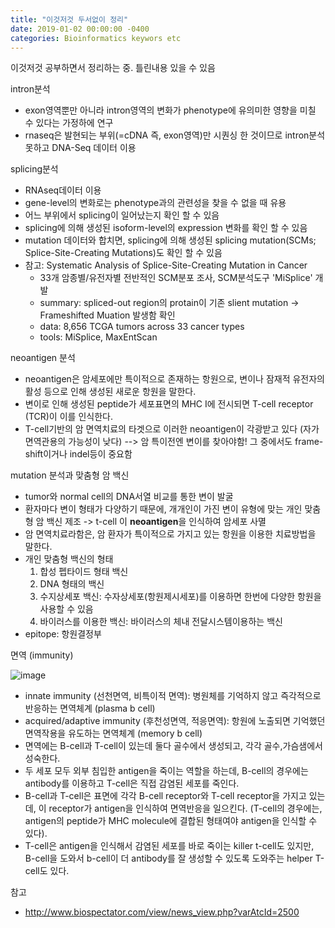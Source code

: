 ```yaml
---
title: "이것저것 두서없이 정리"
date: 2019-01-02 00:00:00 -0400
categories: Bioinformatics keywors etc
---
```


이것저것 공부하면서 정리하는 중. 틀린내용 있을 수 있음

intron분석
- exon영역뿐만 아니라 intron영역의 변화가 phenotype에 유의미한 영향을 미칠 수 있다는 가정하에 연구
- rnaseq은 발현되는 부위(=cDNA 즉, exon영역)만 시퀀싱 한 것이므로 intron분석 못하고 DNA-Seq 데이터 이용


splicing분석
- RNAseq데이터 이용
- gene-level의 변화로는 phenotype과의 관련성을 찾을 수 없을 때 유용
- 어느 부위에서 splicing이 일어났는지 확인 할 수 있음
- splicing에 의해 생성된 isoform-level의 expression 변화를 확인 할 수 있음
- mutation 데이터와 합치면, splicing에 의해 생성된 splicing mutation(SCMs; Splice-Site-Creating Mutations)도 확인 할 수 있음
- 참고: Systematic Analysis of Splice-Site-Creating Mutation in Cancer
    - 33개 암종별/유전자별 전반적인 SCM분포 조사, SCM분석도구 'MiSplice' 개발
    - summary: spliced-out region의 protain이 기존 slient mutation -> Frameshifted Muation 발생함 확인
    - data: 8,656 TCGA tumors across 33 cancer types
    - tools: MiSplice, MaxEntScan


neoantigen 분석
- neoantigen은 암세포에만 특이적으로 존재하는 항원으로, 변이나 잠재적 유전자의 활성 등으로 인해 생성된 새로운 항원을 말한다.
- 변이로 인해 생성된 peptide가 세포표면의 MHC I에 전시되면 T-cell receptor (TCR)이 이를 인식한다.
- T-cell기반의 암 면역치료의 타겟으로 이러한 neoantigen이 각광받고 있다 (자가면역관용의 가능성이 낮다)
--> 암 특이전엔 변이를 찾아야함! 그 중에서도 frame-shift이거나 indel등이 중요함

mutation 분석과 맞춤형 암 백신
- tumor와 normal cell의 DNA서열 비교를 통한 변이 발굴
- 환자마다 변이 형태가 다양하기 때문에, 개개인이 가진 변이 유형에 맞는 개인 맞춤형 암 백신 제조 -> t-cell 이 **neoantigen**을 인식하여 암세포 사멸
- 암 면역치료라함은, 암 환자가 특이적으로 가지고 있는 항원을 이용한 치료방법을 말한다.
- 개인 맞춤형 백신의 형태
    1) 합성 펩타이드 형태 백신
    2) DNA 형태의 백신
    3) 수지상세포 백신: 수자상세포(항원제시세포)를 이용하면 한번에 다양한 항원을 사용할 수 있음
    4) 바이러스를 이용한 백신: 바이러스의 체내 전달시스템이용하는 백신
- epitope: 항원결정부


면역 (immunity)

![image](https://www.myvmc.com/uploads/VMC/Anatomy/Immune_system_large.jpg)

- innate immunity (선천면역, 비특이적 면역): 병원체를 기억하지 않고 즉각적으로 반응하는 면역체계 (plasma b cell)
- acquired/adaptive immunity (후천성면역, 적응면역): 항원에 노출되면 기억했던 면역작용을 유도하는 면역체계 (memory b cell)
- 면역에는 B-cell과 T-cell이 있는데 둘다 골수에서 생성되고, 각각 골수,가슴샘에서 성숙한다.
- 두 세포 모두 외부 침입한 antigen을 죽이는 역할을 하는데, B-cell의 경우에는 antibody를 이용하고 T-cell은 직접 감염된 세포를 죽인다.
- B-cell과 T-cell은 표면에 각각 B-cell receptor와 T-cell receptor을 가지고 있는데, 이 receptor가 antigen을 인식하여 면역반응을 일으킨다. (T-cell의 경우에는, antigen의 peptide가 MHC molecule에 결합된 형태여야 antigen을 인식할 수 있다).
- T-cell은 antigen을 인식해서 감염된 세포를 바로 죽이는 killer t-cell도 있지만, B-cell을 도와서 b-cell이 더 antibody를 잘 생성할 수 있도록 도와주는 helper T-cell도 있다.


참고
- http://www.biospectator.com/view/news_view.php?varAtcId=2500
